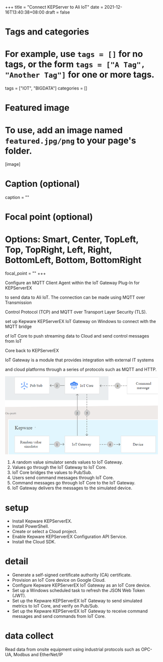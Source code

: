 +++
title = "Connect KEPServer to Ali IoT"
date = 2021-12-16T13:40:38+08:00
draft = false

# Tags and categories
# For example, use `tags = []` for no tags, or the form `tags = ["A Tag", "Another Tag"]` for one or more tags.
tags = ["IOT", "BIGDATA"]
categories = []

# Featured image
# To use, add an image named `featured.jpg/png` to your page's folder. 
[image]
  # Caption (optional)
  caption = ""

  # Focal point (optional)
  # Options: Smart, Center, TopLeft, Top, TopRight, Left, Right, BottomLeft, Bottom, BottomRight
  focal_point = ""
+++

Configure an MQTT Client Agent within the IoT Gateway Plug-In for KEPServerEX 

to send data to Ali IoT. The connection can be made using MQTT over Transmission 

Control Protocol (TCP) and MQTT over Transport Layer Security (TLS).



set up Kepware KEPServerEX IoT Gateway on Windows to connect with the MQTT bridge

of IoT Core to push streaming data to Cloud and send control messages from IoT 

Core back to KEPServerEX


IoT Gateway is a module that provides integration with external IT systems 

and cloud platforms through a series of protocols such as MQTT and HTTP.



![](/img/post/kepserverex-iot.png)


1. A random value simulator sends values to IoT Gateway.
2. Values go through the IoT Gateway to IoT Core.
3. IoT Core bridges the values to Pub/Sub.
4. Users send command messages through IoT Core.
5. Command messages go through IoT Core to the IoT Gateway.
6. IoT Gateway delivers the messages to the simulated device.


# setup

- Install Kepware KEPServerEX.
- Install PowerShell.
- Create or select a Cloud project.
- Enable Kepware KEPServerEX Configuration API Service.
- Install the Cloud SDK.





# detail 

- Generate a self-signed certificate authority (CA) certificate.
- Provision an IoT Core device on Google Cloud.
- Configure Kepware KEPServerEX IoT Gateway as an IoT Core device.
- Set up a Windows scheduled task to refresh the JSON Web Token (JWT).
- Set up the Kepware KEPServerEX IoT Gateway to send simulated metrics to IoT Core, and verify on Pub/Sub.
- Set up the Kepware KEPServerEX IoT Gateway to receive command messages and send commands from IoT Core.


# data collect

Read data from onsite equipment using industrial protocols such as OPC-UA, Modbus and  EtherNet/IP

